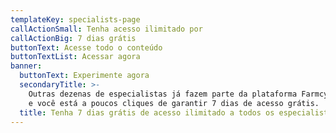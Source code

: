 ```yaml
---
templateKey: specialists-page
callActionSmall: Tenha acesso ilimitado por
callActionBig: 7 dias grátis
buttonText: Acesse todo o conteúdo
buttonTextList: Acessar agora
banner:
  buttonText: Experimente agora
  secondaryTitle: >-
    Outras dezenas de especialistas já fazem parte da plataforma Farmcy Academy,
    e você está a poucos cliques de garantir 7 dias de acesso grátis.
  title: Tenha 7 dias grátis de acesso ilimitado a todos os especialistas.
---
```

